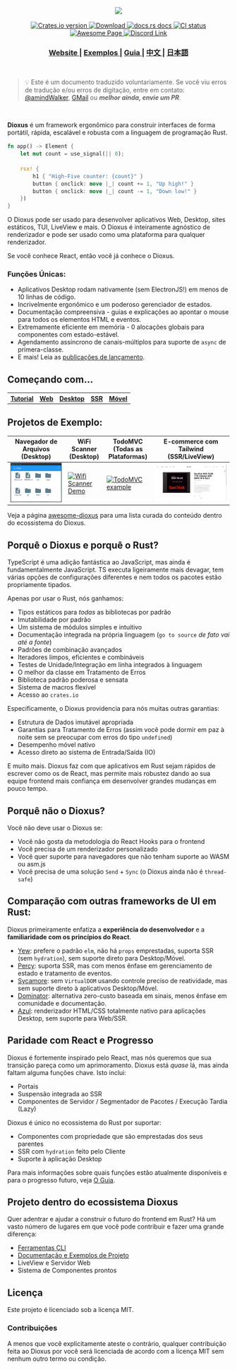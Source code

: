 <p align="center">
  <img src="../../notes/header.svg">
</p>

<div align="center">
  <!-- Crates version -->
  <a href="https://crates.io/crates/dioxus">
    <img src="https://img.shields.io/crates/v/dioxus.svg?style=flat-square"
    alt="Crates.io version" />
  </a>
  <!-- Downloads -->
  <a href="https://crates.io/crates/dioxus">
    <img src="https://img.shields.io/crates/d/dioxus.svg?style=flat-square"
      alt="Download" />
  </a>
  <!-- docs -->
  <a href="https://docs.rs/dioxus">
    <img src="https://img.shields.io/badge/docs-latest-blue.svg?style=flat-square"
      alt="docs.rs docs" />
  </a>
  <!-- CI -->
  <a href="https://github.com/jkelleyrtp/dioxus/actions">
    <img src="https://github.com/dioxuslabs/dioxus/actions/workflows/main.yml/badge.svg"
      alt="CI status" />
  </a>

  <!--Awesome -->
  <a href="https://github.com/dioxuslabs/awesome-dioxus">
    <img src="https://cdn.rawgit.com/sindresorhus/awesome/d7305f38d29fed78fa85652e3a63e154dd8e8829/media/badge.svg" alt="Awesome Page" />
  </a>
  <!-- Discord -->
  <a href="https://discord.gg/XgGxMSkvUM">
    <img src="https://img.shields.io/discord/899851952891002890.svg?logo=discord&style=flat-square" alt="Discord Link" />
  </a>
</div>

<div align="center">
  <h3>
    <a href="https://dioxuslabs.com"> Website </a>
    <span> | </span>
    <a href="https://github.com/DioxusLabs/example-projects"> Exemplos </a>
    <span> | </span>
    <a href="https://dioxuslabs.com/learn/0.6"> Guia </a>
    <span> | </span>
    <a href="https://github.com/DioxusLabs/dioxus/blob/main/translations/zh-cn/README.md"> 中文 </a>
    <span> | </span>
    <a href="https://github.com/DioxusLabs/dioxus/blob/main/translations/ja-jp/README.md"> 日本語 </a>
  </h3>
</div>

<br/>

> 💡 Este é um documento traduzido voluntariamente. Se você viu erros de tradução e/ou erros de digitação, entre em contato: [@amindWalker](https://github.com/amindWalker), [GMail](bhrochamail@gmail.com) ou **_melhor ainda, envie um PR_**.

<br>

**Dioxus** é um framework ergonômico para construir interfaces de forma portátil, rápida, escalável e robusta com a linguagem de programação Rust.

```rust
fn app() -> Element {
    let mut count = use_signal(|| 0);

    rsx! {
        h1 { "High-Five counter: {count}" }
        button { onclick: move |_| count += 1, "Up high!" }
        button { onclick: move |_| count -= 1, "Down low!" }
    })
}
```

O Dioxus pode ser usado para desenvolver aplicativos Web, Desktop, sites estáticos, TUI, LiveView e mais. O Dioxus é inteiramente agnóstico de renderizador e pode ser usado como uma plataforma para qualquer renderizador.

Se você conhece React, então você já conhece o Dioxus.

### Funções Únicas:

- Aplicativos Desktop rodam nativamente (sem ElectronJS!) em menos de 10 linhas de código.
- Incrivelmente ergonômico e um poderoso gerenciador de estados.
- Documentação compreensiva - guias e explicações ao apontar o mouse para todos os elementos HTML e eventos.
- Extremamente eficiente em memória - 0 alocações globais para componentes com estado-estável.
- Agendamento assíncrono de canais-múltiplos para suporte de `async` de primera-classe.
- E mais! Leia as [publicações de lançamento](https://dioxuslabs.com/blog/introducing-dioxus/).

## Começando com...

<table style="width:100%" align="center">
    <tr>
        <th><a href="https://dioxuslabs.com/learn/0.6">Tutorial</a></th>
        <th><a href="https://dioxuslabs.com/learn/0.6/guides/web">Web</a></th>
        <th><a href="https://dioxuslabs.com/learn/0.6/guides/desktop">Desktop</a></th>
        <th><a href="https://dioxuslabs.com/learn/0.6/guides/ssr">SSR</a></th>
        <th><a href="https://dioxuslabs.com/learn/0.6/guides/mobile">Móvel</a></th>
    <tr>
</table>

## Projetos de Exemplo:

| Navegador de Arquivos (Desktop)                                                                                                                                                                  | WiFi Scanner (Desktop)                                                                                                                                                                 | TodoMVC (Todas as Plataformas)                                                                                                                                          | E-commerce com Tailwind (SSR/LiveView)                                                                                                                                                   |
| ------------------------------------------------------------------------------------------------------------------------------------------------------------------------------------------------ | -------------------------------------------------------------------------------------------------------------------------------------------------------------------------------------- | ----------------------------------------------------------------------------------------------------------------------------------------------------------------------- | ---------------------------------------------------------------------------------------------------------------------------------------------------------------------------------------- |
| [![Explorador de Arquivos](https://github.com/DioxusLabs/example-projects/blob/master/file-explorer/assets/image.png)](https://github.com/DioxusLabs/example-projects/blob/master/file-explorer) | [![Wifi Scanner Demo](https://github.com/DioxusLabs/example-projects/raw/master/wifi-scanner/demo_small.png)](https://github.com/DioxusLabs/example-projects/blob/master/wifi-scanner) | [![TodoMVC example](https://github.com/DioxusLabs/example-projects/raw/master/todomvc/example.png)](https://github.com/DioxusLabs/example-projects/blob/master/todomvc) | [![Exemplo de E-commerce](https://github.com/DioxusLabs/example-projects/raw/master/ecommerce-site/demo.png)](https://github.com/DioxusLabs/example-projects/blob/master/ecommerce-site) |

Veja a página [awesome-dioxus](https://github.com/DioxusLabs/awesome-dioxus) para uma lista curada do conteúdo dentro do ecossistema do Dioxus.

## Porquê o Dioxus e porquê o Rust?

TypeScript é uma adição fantástica ao JavaScript, mas ainda é fundamentalmente JavaScript. TS executa ligeiramente mais devagar, tem várias opções de configurações diferentes e nem todos os pacotes estão propriamente tipados.

Apenas por usar o Rust, nós ganhamos:

- Tipos estáticos para _todas_ as bibliotecas por padrão
- Imutabilidade por padrão
- Um sistema de módulos simples e intuitivo
- Documentação integrada na própria linguagem (`go to source` _de fato vai até a fonte_)
- Padrões de combinação avançados
- Iteradores limpos, eficientes e combináveis
- Testes de Unidade/Integração em linha integrados à linguagem
- O melhor da classe em Tratamento de Erros
- Biblioteca padrão poderosa e sensata
- Sistema de macros flexível
- Acesso ao `crates.io`

Especificamente, o Dioxus providencia para nós muitas outras garantias:

- Estrutura de Dados imutável apropriada
- Garantias para Tratamento de Erros (assim você pode dormir em paz à noite sem se preocupar com erros do tipo `undefined`)
- Desempenho móvel nativo
- Acesso direto ao sistema de Entrada/Saída (IO)

E muito mais. Dioxus faz com que aplicativos em Rust sejam rápidos de escrever como os de React, mas permite mais robustez dando ao sua equipe frontend mais confiança em desenvolver grandes mudanças em pouco tempo.

## Porquê não o Dioxus?

Você não deve usar o Dioxus se:

- Você não gosta da metodologia do React Hooks para o frontend
- Você precisa de um renderizador personalizado
- Você quer suporte para navegadores que não tenham suporte ao WASM ou asm.js
- Você precisa de uma solução `Send` + `Sync` (o Dioxus ainda não é `thread-safe`)

## Comparação com outras frameworks de UI em Rust:

Dioxus primeiramente enfatiza a **experiência do desenvolvedor** e a **familiaridade com os princípios do React**.

- [Yew](https://github.com/yewstack/yew): prefere o padrão `elm`, não há `props` emprestadas, suporta SSR (sem `hydration`), sem suporte direto para Desktop/Móvel.
- [Percy](https://github.com/chinedufn/percy): suporta SSR, mas com menos ênfase em gerenciamento de estado e tratamento de eventos.
- [Sycamore](https://github.com/sycamore-rs/sycamore): sem `VirtualDOM` usando controle preciso de reatividade, mas sem suporte direto à aplicativos Desktop/Móvel.
- [Dominator](https://github.com/Pauan/rust-dominator): alternativa zero-custo baseada em sinais, menos ênfase em comunidade e documentação.
- [Azul](https://azul.rs): renderizador HTML/CSS totalmente nativo para aplicações Desktop, sem suporte para Web/SSR.

## Paridade com React e Progresso

Dioxus é fortemente inspirado pelo React, mas nós queremos que sua transição pareça como um aprimoramento. Dioxus está _quase_ lá, mas ainda faltam alguma funções chave. Isto inclui:

- Portais
- Suspensão integrada ao SSR
- Componentes de Servidor / Segmentador de Pacotes / Execução Tardia (Lazy)

Dioxus é único no ecossistema do Rust por suportar:

- Componentes com propriedade que são emprestadas dos seus parentes
- SSR com `hydration` feito pelo Cliente
- Suporte à aplicação Desktop

Para mais informações sobre quais funções estão atualmente disponíveis e para o progresso futuro, veja [O Guia](https://dioxuslabs.com/learn/0.6).

## Projeto dentro do ecossistema Dioxus

Quer adentrar e ajudar a construir o futuro do frontend em Rust? Há um vasto número de lugares em que você pode contribuir e fazer uma grande diferença:

- [Ferramentas CLI](https://github.com/DioxusLabs/dioxus/tree/main/packages/cli)
- [Documentação e Exemplos de Projeto](https://github.com/dioxusLabs/docsite)
- LiveView e Servidor Web
- Sistema de Componentes prontos

## Licença

Este projeto é licenciado sob a licença MIT.

[licença mit]: https://github.com/DioxusLabs/dioxus/blob/master/LICENSE-MIT

### Contribuições

A menos que você explicitamente ateste o contrário, qualquer contribuição feita ao Dioxus por você será licenciada de acordo com a licença MIT sem nenhum outro termo ou condição.
